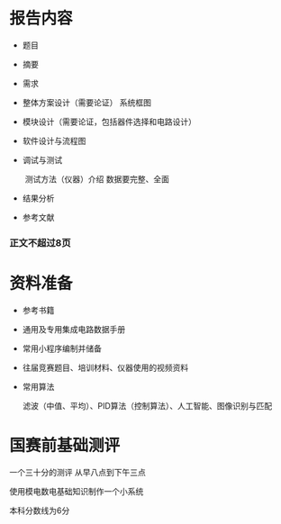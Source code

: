 # 报告内容

- 题目

- 摘要

- 需求

- 整体方案设计（需要论证）  系统框图

- 模块设计（需要论证，包括器件选择和电路设计）

- 软件设计与流程图

- 调试与测试

  ​	测试方法（仪器）介绍	数据要完整、全面

- 结果分析

- 参考文献

### 正文不超过8页

# 资料准备

- 参考书籍

- 通用及专用集成电路数据手册

- 常用小程序编制并储备

- 往届竞赛题目、培训材料、仪器使用的视频资料

- 常用算法

  滤波（中值、平均）、PID算法（控制算法）、人工智能、图像识别与匹配

# 国赛前基础测评

一个三十分的测评 从早八点到下午三点 

使用模电数电基础知识制作一个小系统

本科分数线为6分

